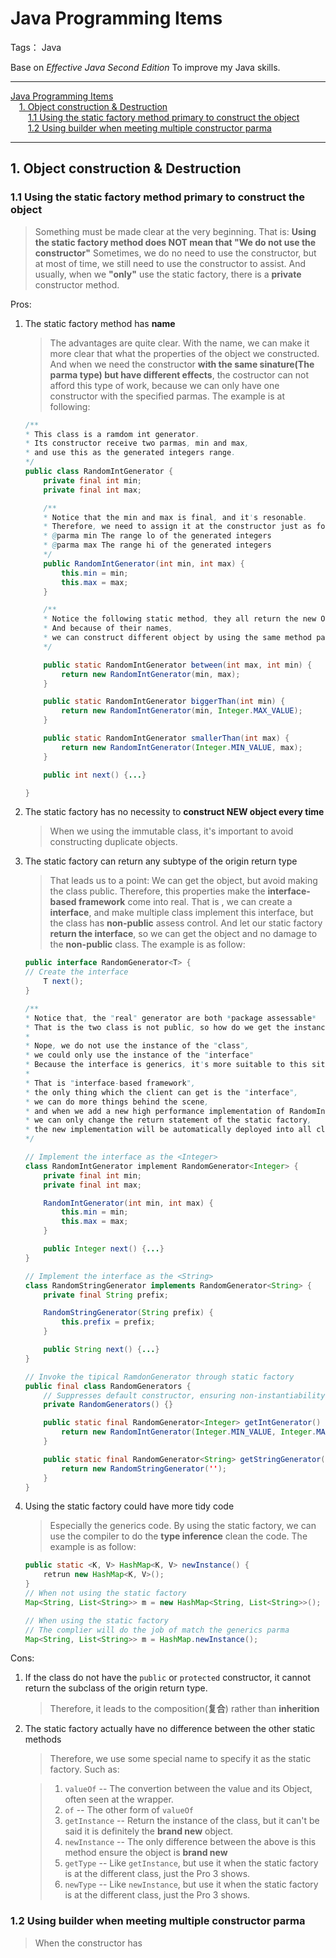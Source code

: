 # Java Programming Items

Tags： Java

Base on *Effective Java Second Edition*
To improve my Java skills.

---

<!-- MDTOC maxdepth:6 firsth1:1 numbering:0 flatten:0 bullets:0 updateOnSave:1 -->

[Java Programming Items](#java-programming-items)   
&emsp;[1. Object construction & Destruction](#1-object-construction-destruction)   
&emsp;&emsp;[1.1 Using the static factory method primary to construct the object](#11-using-the-static-factory-method-primary-to-construct-the-object)   
&emsp;&emsp;[1.2 Using builder when meeting multiple constructor parma](#12-using-builder-when-meeting-multiple-constructor-parma)   

<!-- /MDTOC -->

---

## 1. Object construction & Destruction

### 1.1 Using the static factory method primary to construct the object

> Something must be made clear at the very beginning.
That is: **Using the static factory method does NOT mean that "We do not use the constructor"**
Sometimes, we do no need to use the constructor, but at most of time, we still need to use the constructor to assist.
And usually, when we **"only"** use the static factory, there is a **private** constructor method.

Pros:

1. The static factory method has **name**

    > The advantages are quite clear.
    With the name, we can make it more clear that what the properties of the object we constructed.
    And when we need the constructor **with the same sinature(The parma type) but have different effects**, the costructor can not afford this type of work, because we can only have one constructor with the specified parmas.
    The example is at following:

    ```java
    /**
    * This class is a ramdom int generator.
    * Its constructor receive two parmas, min and max,
    * and use this as the generated integers range.
    */
    public class RandomIntGenerator {
        private final int min;
        private final int max;

        /**
        * Notice that the min and max is final, and it's resonable.
        * Therefore, we need to assign it at the constructor just as follow
        * @parma min The range lo of the generated integers
        * @parma max The range hi of the generated integers
        */
        public RandomIntGenerator(int min, int max) {
            this.min = min;
            this.max = max;
        }

        /**
        * Notice the following static method, they all return the new Object of RandomIntGenerator
        * And because of their names,
        * we can construct different object by using the same method parma.
        */

        public static RandomIntGenerator between(int max, int min) {
            return new RandomIntGenerator(min, max);
        }

        public static RandomIntGenerator biggerThan(int min) {
            return new RandomIntGenerator(min, Integer.MAX_VALUE);
        }

        public static RandomIntGenerator smallerThan(int max) {
            return new RandomIntGenerator(Integer.MIN_VALUE, max);
        }

        public int next() {...}

    }
    ```

2. The static factory has no necessity to **construct NEW object every time**

    > When we using the immutable class, it's important to avoid constructing duplicate objects.

3. The static factory can return any subtype of the origin return type

    > That leads us to a point: We can get the object, but avoid making the class public.
    Therefore, this properties make the **interface-based framework** come into real.
    That is , we can create a **interface**, and make multiple class implement this interface, but the class has **non-public** assess control.
    And let our static factory **return the interface**, so we can get the object and no damage to the **non-public** class.
    The example is as follow:

    ```java
    public interface RandomGenerator<T> {
    // Create the interface
        T next();
    }

    /**
    * Notice that, the "real" generator are both *package assessable*
    * That is the two class is not public, so how do we get the instance of the two objects?
    *
    * Nope, we do not use the instance of the "class",
    * we could only use the instance of the "interface"
    * Because the interface is generics, it's more suitable to this situation.
    *
    * That is "interface-based framework",
    * the only thing which the client can get is the "interface",
    * we can do more things behind the scene,
    * and when we add a new high performance implementation of RandomIntGenerator,
    * we can only change the return statement of the static factory,
    * the new implementation will be automatically deployed into all clients.
    */

    // Implement the interface as the <Integer>
    class RandomIntGenerator implement RandomGenerator<Integer> {
        private final int min;
        private final int max;

        RandomIntGenerator(int min, int max) {
            this.min = min;
            this.max = max;
        }

        public Integer next() {...}
    }

    // Implement the interface as the <String>
    class RandomStringGenerator implements RandomGenerator<String> {
        private final String prefix;

        RandomStringGenerator(String prefix) {
            this.prefix = prefix;
        }

        public String next() {...}
    }

    // Invoke the tipical RamdonGenerator through static factory
    public final class RandomGenerators {
        // Suppresses default constructor, ensuring non-instantiability.
        private RandomGenerators() {}

        public static final RandomGenerator<Integer> getIntGenerator() {
            return new RandomIntGenerator(Integer.MIN_VALUE, Integer.MAX_VALUE);
        }

        public static final RandomGenerator<String> getStringGenerator() {
            return new RandomStringGenerator('');
        }
    }


    ```

4. Using the static factory could have more tidy code

    > Especially the generics code.
    By using the static factory, we can use the compiler to do the **type inference** clean the code.
    The example is as follow:

    ```java
    public static <K, V> HashMap<K, V> newInstance() {
        retrun new HashMap<K, V>();
    }
    // When not using the static factory
    Map<String, List<String>> m = new HashMap<String, List<String>>();

    // When using the static factory
    // The complier will do the job of match the generics parma
    Map<String, List<String>> m = HashMap.newInstance();
    ```

Cons:

1. If the class do not have the `public` or `protected` constructor, it cannot return the subclass of the origin return type.

    > Therefore, it leads to the composition(**复合**) rather than **inherition**

2. The static factory actually have no difference between the other static methods

    > Therefore, we use some special name to specify it as the static factory.
    Such as:

    > 1. `valueOf` -- The convertion between the value and its Object, often seen at the wrapper.
    > 2. `of` -- The other form of `valueOf`
    > 3. `getInstance` -- Return the instance of the class, but it can't be said it is definitely the **brand new** object.
    > 4. `newInstance` -- The only difference between the above is this method ensure the object is **brand new**
    > 5. `getType` -- Like `getInstance`, but use it when the static factory is at the different class, just the Pro 3 shows.
    > 6. `newType` -- Like `newInstance`, but use it when the static factory is at the different class, just the Pro 3 shows.


### 1.2 Using builder when meeting multiple constructor parma

> When the constructor has
